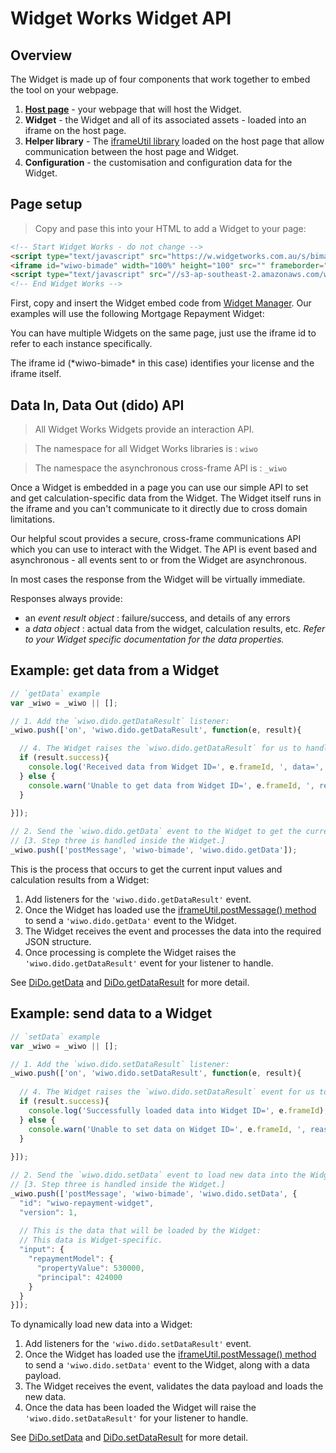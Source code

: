 # Widget Works Widget API

## Overview

The Widget is made up of four components that work together to embed the tool on your webpage.

 1. [__Host page__](#page-setup) - your webpage that will host the Widget.
 2. __Widget__ - the Widget and all of its associated assets - loaded into an iframe on the host page.
 3. __Helper library__ - The [iframeUtil library](#iframeutil) loaded on the host page that allow communication between the host page and Widget.
 4. __Configuration__ - the customisation and configuration data for the Widget.



## Page setup

> Copy and pase this into your HTML to add a Widget to your page:

```html
<!-- Start Widget Works - do not change -->
<script type="text/javascript" src="https://w.widgetworks.com.au/s/bimade.js"></script>
<iframe id="wiwo-bimade" width="100%" height="100" src="" frameborder="0" data-wiwo-init="false"></iframe>
<script type="text/javascript" src="//s3-ap-southeast-2.amazonaws.com/w-widgetworks-com-au/widget/widget-scout.min.js"></script>
<!-- End Widget Works -->
```

First, copy and insert the Widget embed code from [Widget Manager](https://wm.widgetworks.com.au). Our examples will use the following Mortgage Repayment Widget:

You can have multiple Widgets on the same page, just use the iframe id to refer to each instance specifically.

<aside class="notice">
The iframe id (*wiwo-bimade* in this case) identifies your license and the iframe itself.
</aside>



## Data In, Data Out (dido) API

> All Widget Works Widgets provide an interaction API.

> The namespace for all Widget Works libraries is : `wiwo`

> The namespace the asynchronous cross-frame API is : `_wiwo`

Once a Widget is embedded in a page you can use our simple API to set and get calculation-specific data from the Widget. The Widget itself runs in the iframe and you can't communicate to it directly due to cross domain limitations.

Our helpful scout provides a secure, cross-frame communications API which you can use to interact with the Widget. The API is event based and asynchronous - all events sent to or from the Widget are asynchronous.

In most cases the response from the Widget will be virtually immediate.


Responses always provide:

* an *event result object* : failure/success, and details of any errors
* a *data object* : actual data from the widget, calculation results, etc. *Refer to your Widget specific documentation for the data properties.*


## Example: get data from a Widget

```javascript
// `getData` example
var _wiwo = _wiwo || [];

// 1. Add the `wiwo.dido.getDataResult` listener:
_wiwo.push(['on', 'wiwo.dido.getDataResult', function(e, result){

  // 4. The Widget raises the `wiwo.dido.getDataResult` for us to handle here:
  if (result.success){
    console.log('Received data from Widget ID=', e.frameId, ', data=', result.data);
  } else {
    console.warn('Unable to get data from Widget ID=', e.frameId, ', reason=', result.message);
  }
  
}]);

// 2. Send the `wiwo.dido.getData` event to the Widget to get the current data:
// [3. Step three is handled inside the Widget.]
_wiwo.push(['postMessage', 'wiwo-bimade', 'wiwo.dido.getData']);
```

This is the process that occurs to get the current input values and calculation results from a Widget:

 1. Add listeners for the `'wiwo.dido.getDataResult'` event.
 2. Once the Widget has loaded use the [iframeUtil.postMessage() method](#postmessage) to send a `'wiwo.dido.getData'` event to the Widget.
 3. The Widget receives the event and processes the data into the required JSON structure.
 4. Once processing is complete the Widget raises the `'wiwo.dido.getDataResult'` event for your listener to handle.

See [DiDo.getData](#getdata) and [DiDo.getDataResult](#getdataresult) for more detail.


## Example: send data to a Widget

```javascript
// `setData` example
var _wiwo = _wiwo || [];

// 1. Add the `wiwo.dido.setDataResult` listener:
_wiwo.push(['on', 'wiwo.dido.setDataResult', function(e, result){
  
  // 4. The Widget raises the `wiwo.dido.setDataResult` event for us to handle here:
  if (result.success){
    console.log('Successfully loaded data into Widget ID=', e.frameId);
  } else {
    console.warn('Unable to set data on Widget ID=', e.frameId, ', reason=', result.message);
  }
  
}]);

// 2. Send the `wiwo.dido.setData` event to load new data into the Widget:
// [3. Step three is handled inside the Widget.]
_wiwo.push(['postMessage', 'wiwo-bimade', 'wiwo.dido.setData', {
  "id": "wiwo-repayment-widget",
  "version": 1,
  
  // This is the data that will be loaded by the Widget:
  // This data is Widget-specific.
  "input": {
    "repaymentModel": {
      "propertyValue": 530000,
      "principal": 424000
    }
  }
}]);
```

To dynamically load new data into a Widget:
 
 1. Add listeners for the `'wiwo.dido.setDataResult'` event.
 2. Once the Widget has loaded use the [iframeUtil.postMessage() method](#postmessage) to send a `'wiwo.dido.setData'` event to the Widget, along with a data payload.
 3. The Widget receives the event, validates the data payload and loads the new data.
 4. Once the data has been loaded the Widget will raise the `'wiwo.dido.setDataResult'` for your listener to handle.

See [DiDo.setData](#setdata) and [DiDo.setDataResult](#setdataresult) for more detail.
